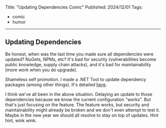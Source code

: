 Title: "Updating Dependencies Comic"
Published: 2024/12/01
Tags: 
- comic
- humor
---

## Updating Dependencies

Be honest, when was the last time you made sure all dependencies were updated? NuGets, NPMs, etc? It's bad for security (vulnerabilities become public knowledge, supply chain attacks), and it's bad for maintainability (more work when you do upgrade).

Shameless self promotion. I made a .NET Tool to update dependency packages (among other things). It's detailed <a href="/posts/20241103_CodeUpdater">here</a>.

I think we've all been in the above situation. Delaying an update to those dependencies because we know the current configuration "works". But that's just focusing on the feature. The feature works, but security and maintainability might already be broken and we don't even attempt to test it. Maybe in the new year we should all resolve to stay on top of updates. Hint hint, wink wink.
